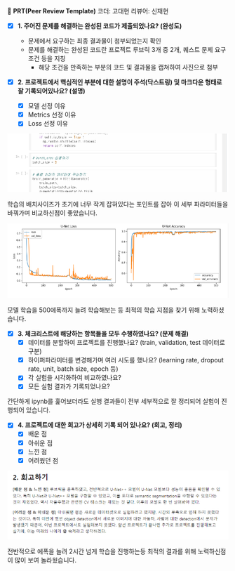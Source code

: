 🔑 **PRT(Peer Review Template)**
코더: 고대현
리뷰어: 신재현

- [X]  **1. 주어진 문제를 해결하는 완성된 코드가 제출되었나요? (완성도)**
    - 문제에서 요구하는 최종 결과물이 첨부되었는지 확인
    - 문제를 해결하는 완성된 코드란 프로젝트 루브릭 3개 중 2개, 
    퀘스트 문제 요구조건 등을 지칭
        - 해당 조건을 만족하는 부분의 코드 및 결과물을 캡쳐하여 사진으로 첨부

- [X]  **2. 프로젝트에서 핵심적인 부분에 대한 설명이 주석(닥스트링) 및 마크다운 형태로 잘 기록되어있나요? (설명)**
    - [X]  모델 선정 이유
    - [X]  Metrics 선정 이유
    - [X]  Loss 선정 이유

![batch](img/batch.png)

학습의 배치사이즈가 초기에 너무 작게 잡혀있다는 포인트를 잡아 이 세부 파라미터들을 바꿔가며 비교하신점이 좋았습니다.

![p](img/model.png)

모델 학습을 500에폭까지 늘려 학습해보는 등 최적의 학습 지점을 찾기 위해 노력하셨습니다.

- [x]  **3. 체크리스트에 해당하는 항목들을 모두 수행하였나요? (문제 해결)**
    - [X]  데이터를 분할하여 프로젝트를 진행했나요? (train, validation, test 데이터로 구분)
    - [X]  하이퍼파라미터를 변경해가며 여러 시도를 했나요? (learning rate, dropout rate, unit, batch size, epoch 등)
    - [X]  각 실험을 시각화하여 비교하였나요?
    - [X]  모든 실험 결과가 기록되었나요?

간단하게 ipynb를 훑어보더라도 실행 결과들이 전부 세부적으로 잘 정리되어 실험이 진행되어 있습니다.

- [X]  **4. 프로젝트에 대한 회고가 상세히 기록 되어 있나요? (회고, 정리)**
    - [X]  배운 점
    - [X]  아쉬운 점
    - [X]  느낀 점
    - [X]  어려웠던 점

![hwego](img/hwego.png)

전반적으로 에폭을 늘려 2시간 넘게 학습을 진행하는등 최적의 결과를 위해 노력하신점이 많이 보여 놀라웠습니다.